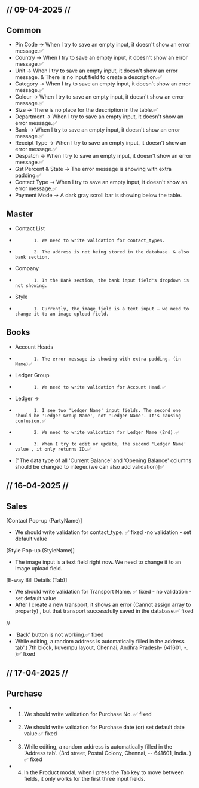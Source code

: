 ## // 09-04-2025 //
## Common
- Pin Code -> When I try to save an empty input, it doesn't show an error message.✅
- Country -> When I try to save an empty input, it doesn't show an error message.✅
- Unit -> When I try to save an empty input, it doesn't show an error message.  &  There is no input field to create a description.✅
- Category -> When I try to save an empty input, it doesn't show an error message.✅
- Colour -> When I try to save an empty input, it doesn't show an error message.✅
- Size -> There is no place for the description in the table.✅
- Department -> When I try to save an empty input, it doesn't show an error message.✅
- Bank -> When I try to save an empty input, it doesn't show an error message.✅
- Receipt Type -> When I try to save an empty input, it doesn't show an error message.✅
- Despatch -> When I try to save an empty input, it doesn't show an error message.✅                                                                                                            
- Gst Percent & State -> The error message is showing with extra padding.✅
- Contact Type -> When I try to save an empty input, it doesn't show an error message.✅
- Payment Mode -> A dark gray scroll bar is showing below the table.


## Master
-  Contact List 
-            1. We need to write validation for contact_types.
-            2. The address is not being stored in the database. & also bank section.
-    Company 
-            1. In the Bank section, the bank input field's dropdown is not showing.
-    Style  
-            1. Currently, the image field is a text input — we need to change it to an image upload field.


## Books 
-    Account Heads
-            1. The error message is showing with extra padding. (in Name)✅
-    Ledger Group 
-            1. We need to write validation for Account Head.✅
-    Ledger -> 
-            1. I see two 'Ledger Name' input fields. The second one should be 'Ledger Group Name', not 'Ledger Name'. It's causing confusion.✅
-            2. We need to write validation for Ledger Name (2nd).✅
-            3. When I try to edit or update, the second 'Ledger Name' value , it only returns ID.✅
- ["The data type of all 'Current Balance' and 'Opening Balance' columns should be changed to integer.(we can also add validation)]✅


## // 16-04-2025 //

## Sales
[Contact Pop-up (PartyName)]
- We should write validation for contact_type.  ✅ fixed -no validation - set default value

[Style Pop-up (StyleName)]
- The image input is a text field right now. We need to change it to an image upload field. 

[E-way Bill Details (Tab)]
- We should write validation for Transport Name. ✅ fixed - no validation - set default value
- After I create a new transport, it shows an error (Cannot assign array to property) , but that transport successfully saved in the database.✅ fixed

//
- 'Back' button is not working.✅ fixed
- While editing, a random address is automatically filled in the address tab'.( 7th block, kuvempu layout, Chennai, Andhra Pradesh- 641601, -. )✅ fixed



## // 17-04-2025 //

## Purchase
- 1. We should write validation for Purchase No. ✅ fixed
- 2. We should write validation for Purchase date (or) set default date value.✅ fixed
- 3. While editing, a random address is automatically filled in the 'Address tab'. (3rd street, Postal Colony, Chennai, -- 641601, India. ) ✅ fixed
- 4. In the Product modal, when I press the Tab key to move between fields, it only works for the first three input fields. 
